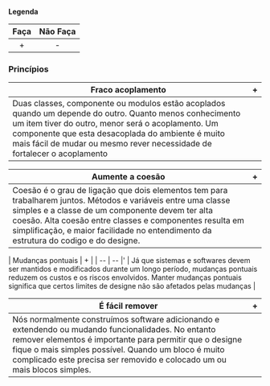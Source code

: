 **Legenda**

| Faça | Não Faça |
| :--: | :--: |
| + | - |

### Princípios

| Fraco acoplamento | + |
| -- | -- |
| Duas classes, componente ou modulos estão acoplados quando um depende do outro. Quanto menos conhecimento um item tiver do outro,  menor será o acoplamento. Um componente que esta desacoplada do ambiente é muito mais fácil de mudar ou mesmo rever necessidade de fortalecer o acoplamento|

| Aumente a coesão | + |
| -- | -- |
| Coesão é o grau de ligação que dois elementos tem para trabalharem juntos. Métodos e variáveis entre uma classe simples e a classe de um componente devem ter alta coesão. Alta coesão entre classes e componentes resulta em simplificação, e maior facilidade no entendimento da estrutura do codigo e do designe.|

| Mudanças pontuais | + |
| -- | -- |'
| Já que sistemas e softwares devem ser mantidos e modificados durante um longo período, mudanças pontuais reduzem os custos e os riscos envolvidos. Manter mudanças pontuais significa que certos limites de designe não são afetados pelas mudanças |

| É fácil remover | + |
| -- | -- |
| Nós normalmente construímos software adicionando e extendendo ou mudando funcionalidades. No entanto remover elementos é importante para permitir que o designe fique o mais simples possível. Quando um bloco é muito complicado este precisa ser removido e colocado um ou mais blocos simples. |

